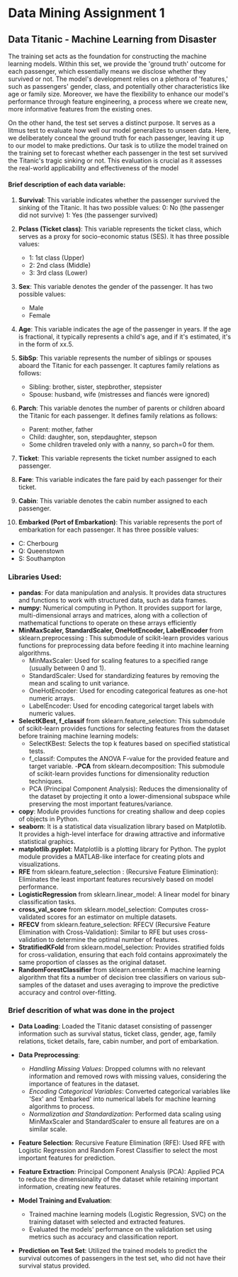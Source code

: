 # Data Mining Assignment 1
## Data Titanic - Machine Learning from Disaster
The training set acts as the foundation for constructing the machine learning models. Within this set, we provide the 'ground truth' outcome for each passenger, which essentially means we disclose whether they survived or not. The model's development relies on a plethora of 'features,' such as passengers' gender, class, and potentially other characteristics like age or family size. Moreover, we have the flexibility to enhance our model's performance through feature engineering, a process where we create new, more informative features from the existing ones.

On the other hand, the test set serves a distinct purpose. It serves as a litmus test to evaluate how well our model generalizes to unseen data. Here, we deliberately conceal the ground truth for each passenger, leaving it up to our model to make predictions. Our task is to utilize the model trained on the training set to forecast whether each passenger in the test set survived the Titanic's tragic sinking or not. This evaluation is crucial as it assesses the real-world applicability and effectiveness of the model

#### Brief description of each data variable:

1) **Survival**: This variable indicates whether the passenger survived the sinking of the Titanic. It has two possible values:
        0: No (the passenger did not survive)
        1: Yes (the passenger survived)

2) **Pclass (Ticket class)**: This variable represents the ticket class, which serves as a proxy for socio-economic status (SES). It has three possible values:
   - 1: 1st class (Upper)
   - 2: 2nd class (Middle)
   - 3: 3rd class (Lower)

3) **Sex**: This variable denotes the gender of the passenger. It has two possible values:
    - Male
    - Female

4) **Age**: This variable indicates the age of the passenger in years. If the age is fractional, it typically represents a child's age, and if it's estimated, it's in the form of xx.5.

5) **SibSp**: This variable represents the number of siblings or spouses aboard the Titanic for each passenger. It captures family relations as follows:
   - Sibling: brother, sister, stepbrother, stepsister
   - Spouse: husband, wife (mistresses and fiancés were ignored)

6) **Parch**: This variable denotes the number of parents or children aboard the Titanic for each passenger. It defines family relations as follows:
   - Parent: mother, father
   - Child: daughter, son, stepdaughter, stepson
   - Some children traveled only with a nanny, so parch=0 for them.

7) **Ticket**: This variable represents the ticket number assigned to each passenger.

8) **Fare**: This variable indicates the fare paid by each passenger for their ticket.

9) **Cabin**: This variable denotes the cabin number assigned to each passenger.

10) **Embarked (Port of Embarkation)**: This variable represents the port of embarkation for each passenger. It has three possible values:
  - C: Cherbourg
  - Q: Queenstown
  - S: Southampton

### Libraries Used:
- **pandas**: For data manipulation and analysis. It provides data structures and functions to work with structured data, such as data frames.
- **numpy**: Numerical computing in Python. It provides support for large, multi-dimensional arrays and matrices, along with a collection of mathematical functions to operate on these arrays efficiently
- **MinMaxScaler, StandardScaler, OneHotEncoder, LabelEncoder** from sklearn.preprocessing : This submodule of scikit-learn provides various functions for preprocessing data before feeding it into machine learning algorithms.
    - MinMaxScaler: Used for scaling features to a specified range (usually between 0 and 1).
    - StandardScaler: Used for standardizing features by removing the mean and scaling to unit variance.
    - OneHotEncoder: Used for encoding categorical features as one-hot numeric arrays.
    - LabelEncoder: Used for encoding categorical target labels with numeric values.
- **SelectKBest, f_classif** from sklearn.feature_selection:  This submodule of scikit-learn provides functions for selecting features from the dataset before training machine learning models:
    - SelectKBest: Selects the top k features based on specified statistical tests.
    - f_classif: Computes the ANOVA F-value for the provided feature and target variable.
-**PCA** from sklearn.decomposition: This submodule of scikit-learn provides functions for dimensionality reduction techniques. 
    - PCA (Principal Component Analysis): Reduces the dimensionality of the dataset by projecting it onto a lower-dimensional subspace while preserving the most important features/variance.
- **copy**: Module provides functions for creating shallow and deep copies of objects in Python.
- **seaborn**: It is a statistical data visualization library based on Matplotlib. It provides a high-level interface for drawing attractive and informative statistical graphics.
- **matplotlib.pyplot**: Matplotlib is a plotting library for Python. The pyplot module provides a MATLAB-like interface for creating plots and visualizations.
- **RFE** from sklearn.feature_selection : (Recursive Feature Elimination): Eliminates the least important features recursively based on model performance.
- **LogisticRegression** from sklearn.linear_model:  A linear model for binary classification tasks.
- **cross_val_score** from sklearn.model_selection: Computes cross-validated scores for an estimator on multiple datasets.
- **RFECV** from sklearn.feature_selection: RFECV (Recursive Feature Elimination with Cross-Validation): Similar to RFE but uses cross-validation to determine the optimal number of features.
- **StratifiedKFold** from sklearn.model_selection: Provides stratified folds for cross-validation, ensuring that each fold contains approximately the same proportion of classes as the original dataset.
- **RandomForestClassifier** from sklearn.ensemble: A machine learning algorithm that fits a number of decision tree classifiers on various sub-samples of the dataset and uses averaging to improve the predictive accuracy and control over-fitting.

### Brief descrition of what was done in the project
- **Data Loading**: Loaded the Titanic dataset consisting of passenger information such as survival status, ticket class, gender, age, family relations, ticket details, fare, cabin number, and port of embarkation.

- **Data Preprocessing**:
    - *Handling Missing Values*: Dropped columns with no relevant information and removed rows with missing values, considering the importance of features in the dataset.
    - *Encoding Categorical Variables*: Converted categorical variables like 'Sex' and 'Embarked' into numerical labels for machine learning algorithms to process.
    - *Normalization and Standardization*: Performed data scaling using MinMaxScaler and StandardScaler to ensure all features are on a similar scale.

- **Feature Selection**: Recursive Feature Elimination (RFE): Used RFE with Logistic Regression and Random Forest Classifier to select the most important features for prediction.

- **Feature Extraction**: Principal Component Analysis (PCA): Applied PCA to reduce the dimensionality of the dataset while retaining important information, creating new features.

- **Model Training and Evaluation**:
    - Trained machine learning models (Logistic Regression, SVC) on the training dataset with selected and extracted features.
    - Evaluated the models' performance on the validation set using metrics such as accuracy and classification report.
- **Prediction on Test Set**: Utilized the trained models to predict the survival outcomes of passengers in the test set, who did not have their survival status provided.
